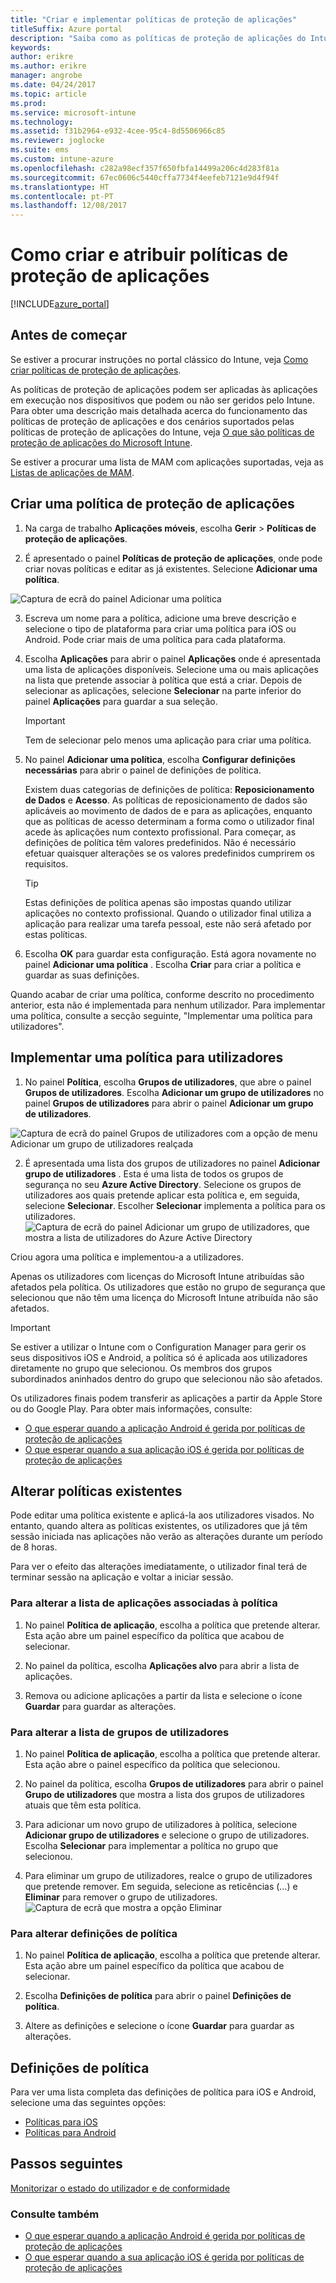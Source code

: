 ```yaml
---
title: "Criar e implementar políticas de proteção de aplicações"
titleSuffix: Azure portal
description: "Saiba como as políticas de proteção de aplicações do Intune podem ajudar a proteger os dados da empresa utilizados por aplicações geridas.\""
keywords: 
author: erikre
ms.author: erikre
manager: angrobe
ms.date: 04/24/2017
ms.topic: article
ms.prod: 
ms.service: microsoft-intune
ms.technology: 
ms.assetid: f31b2964-e932-4cee-95c4-8d5506966c85
ms.reviewer: joglocke
ms.suite: ems
ms.custom: intune-azure
ms.openlocfilehash: c282a98ecf357f650fbfa14499a206c4d283f81a
ms.sourcegitcommit: 67ec0606c5440cffa7734f4eefeb7121e9d4f94f
ms.translationtype: HT
ms.contentlocale: pt-PT
ms.lasthandoff: 12/08/2017
---
```

# <a name="how-to-create-and-assign-app-protection-policies"></a>Como criar e atribuir políticas de proteção de aplicações

[!INCLUDE[azure_portal](./includes/azure_portal.md)]

## <a name="before-you-begin"></a>Antes de começar

Se estiver a procurar instruções no portal clássico do Intune, veja [Como criar políticas de proteção de aplicações](https://docs.microsoft.com/intune-classic/deploy-use/create-and-deploy-mobile-app-management-policies-with-microsoft-intune).

As políticas de proteção de aplicações podem ser aplicadas às aplicações em execução nos dispositivos que podem ou não ser geridos pelo Intune. Para obter uma descrição mais detalhada acerca do funcionamento das políticas de proteção de aplicações e dos cenários suportados pelas políticas de proteção de aplicações do Intune, veja [O que são políticas de proteção de aplicações do Microsoft Intune](app-protection-policy.md).

Se estiver a procurar uma lista de MAM com aplicações suportadas, veja as [Listas de aplicações de MAM](https://www.microsoft.com/cloud-platform/microsoft-intune-apps).

##  <a name="create-an-app-protection-policy"></a>Criar uma política de proteção de aplicações
1.  Na carga de trabalho **Aplicações móveis**, escolha **Gerir** > **Políticas de proteção de aplicações**.

2.  É apresentado o painel **Políticas de proteção de aplicações**, onde pode criar novas políticas e editar as já existentes. Selecione **Adicionar uma política**.

  ![Captura de ecrã do painel Adicionar uma política](./media/app-protection-add-policy.png)

3.  Escreva um nome para a política, adicione uma breve descrição e selecione o tipo de plataforma para criar uma política para iOS ou Android. Pode criar mais de uma política para cada plataforma.

4.  Escolha **Aplicações** para abrir o painel **Aplicações** onde é apresentada uma lista de aplicações disponíveis. Selecione uma ou mais aplicações na lista que pretende associar à política que está a criar. Depois de selecionar as aplicações, selecione **Selecionar** na parte inferior do painel **Aplicações** para guardar a sua seleção.

    > [!IMPORTANT]
    > Tem de selecionar pelo menos uma aplicação para criar uma política.

5.  No painel **Adicionar uma política**, escolha **Configurar definições necessárias** para abrir o painel de definições de política.

    Existem duas categorias de definições de política: **Reposicionamento de Dados** e **Acesso**.  As políticas de reposicionamento de dados são aplicáveis ao movimento de dados de e para as aplicações, enquanto que as políticas de acesso determinam a forma como o utilizador final acede às aplicações num contexto profissional.
    Para começar, as definições de política têm valores predefinidos. Não é necessário efetuar quaisquer alterações se os valores predefinidos cumprirem os requisitos.

    > [!TIP]
    > Estas definições de política apenas são impostas quando utilizar aplicações no contexto profissional.  Quando o utilizador final utiliza a aplicação para realizar uma tarefa pessoal, este não será afetado por estas políticas.



6.  Escolha **OK** para guardar esta configuração. Está agora novamente no painel **Adicionar uma política** . Escolha **Criar** para criar a política e guardar as suas definições.


Quando acabar de criar uma política, conforme descrito no procedimento anterior, esta não é implementada para nenhum utilizador. Para implementar uma política, consulte a secção seguinte, "Implementar uma política para utilizadores".

## <a name="deploy-a-policy-to-users"></a>Implementar uma política para utilizadores

1.  No painel **Política**, escolha **Grupos de utilizadores**, que abre o painel **Grupos de utilizadores**. Escolha **Adicionar um grupo de utilizadores** no painel **Grupos de utilizadores** para abrir o painel **Adicionar um grupo de utilizadores**.

  ![Captura de ecrã do painel Grupos de utilizadores com a opção de menu Adicionar um grupo de utilizadores realçada](./media/app-protection-policy-add-users.png)

2.  É apresentada uma lista dos grupos de utilizadores no painel **Adicionar grupo de utilizadores** . Esta é uma lista de todos os grupos de segurança no seu **Azure Active Directory**. Selecione os grupos de utilizadores aos quais pretende aplicar esta política e, em seguida, selecione **Selecionar**. Escolher **Selecionar** implementa a política para os utilizadores.
  ![Captura de ecrã do painel Adicionar um grupo de utilizadores, que mostra a lista de utilizadores do Azure Active Directory](./media/azure-ad-user-group-list.png)

Criou agora uma política e implementou-a a utilizadores.

Apenas os utilizadores com licenças do Microsoft Intune atribuídas são afetados pela política. Os utilizadores que estão no grupo de segurança que selecionou que não têm uma licença do Microsoft Intune atribuída não são afetados.

>[!IMPORTANT]
> Se estiver a utilizar o Intune com o Configuration Manager para gerir os seus dispositivos iOS e Android, a política só é aplicada aos utilizadores diretamente no grupo que selecionou. Os membros dos grupos subordinados aninhados dentro do grupo que selecionou não são afetados.

Os utilizadores finais podem transferir as aplicações a partir da Apple Store ou do Google Play. Para obter mais informações, consulte:
* [O que esperar quando a aplicação Android é gerida por políticas de proteção de aplicações](app-protection-enabled-apps-android.md)
* [O que esperar quando a sua aplicação iOS é gerida por políticas de proteção de aplicações](app-protection-enabled-apps-ios.md)

##  <a name="change-existing-policies"></a>Alterar políticas existentes
Pode editar uma política existente e aplicá-la aos utilizadores visados. No entanto, quando altera as políticas existentes, os utilizadores que já têm sessão iniciada nas aplicações não verão as alterações durante um período de 8 horas.

Para ver o efeito das alterações imediatamente, o utilizador final terá de terminar sessão na aplicação e voltar a iniciar sessão.

### <a name="to-change-the-list-of-apps-associated-with-the-policy"></a>Para alterar a lista de aplicações associadas à política

1.  No painel **Política de aplicação**, escolha a política que pretende alterar. Esta ação abre um painel  específico da política que acabou de selecionar.

2.  No painel da política, escolha **Aplicações alvo** para abrir a lista de aplicações.

3.  Remova ou adicione aplicações a partir da lista e selecione o ícone **Guardar** para guardar as alterações.

### <a name="to-change-the-list-of-user-groups"></a>Para alterar a lista de grupos de utilizadores

1.  No painel **Política de aplicação**, escolha a política que pretende alterar. Esta ação abre o painel específico da política que selecionou.

2.  No painel da política, escolha **Grupos de utilizadores** para abrir o painel **Grupo de utilizadores** que mostra a lista dos grupos de utilizadores atuais que têm esta política.

3.  Para adicionar um novo grupo de utilizadores à política, selecione **Adicionar grupo de utilizadores** e selecione o grupo de utilizadores. Escolha **Selecionar** para implementar a política no grupo que selecionou.

4.  Para eliminar um grupo de utilizadores, realce o grupo de utilizadores que pretende remover. Em seguida, selecione as reticências (…) e **Eliminar** para remover o grupo de utilizadores.
  ![Captura de ecrã que mostra a opção Eliminar ](./media/app-protection-policy-delete-user.png)

### <a name="to-change-policy-settings"></a>Para alterar definições de política

1.  No painel **Política de aplicação**, escolha a política que pretende alterar. Esta ação abre um painel  específico da política que acabou de selecionar.


2.  Escolha **Definições de política** para abrir o painel **Definições de política**.

3.  Altere as definições e selecione o ícone **Guardar** para guardar as alterações.

## <a name="policy-settings"></a>Definições de política
Para ver uma lista completa das definições de política para iOS e Android, selecione uma das seguintes opções:

- [Políticas para iOS](app-protection-policy-settings-ios.md)
- [Políticas para Android](app-protection-policy-settings-android.md)

## <a name="next-steps"></a>Passos seguintes
[Monitorizar o estado do utilizador e de conformidade](app-protection-policies-monitor.md)

### <a name="see-also"></a>Consulte também
* [O que esperar quando a aplicação Android é gerida por políticas de proteção de aplicações](app-protection-enabled-apps-android.md)
* [O que esperar quando a sua aplicação iOS é gerida por políticas de proteção de aplicações](app-protection-enabled-apps-ios.md)
